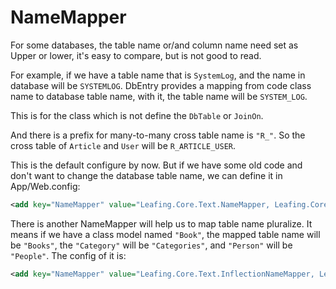 NameMapper
==========

For some databases, the table name or/and column name need set as Upper or lower, it's easy to compare, but is not good to read.

For example, if we have a table name that is ``SystemLog``, and the name in database will be ``SYSTEMLOG``. DbEntry provides a mapping from code class name to database table name, with it, the table name will be ``SYSTEM_LOG``.

This is for the class which is not define the ``DbTable`` or ``JoinOn``.

And there is a prefix for many-to-many cross table name is ``"R_"``. So the cross table of ``Article`` and ``User`` will be ``R_ARTICLE_USER``.

This is the default configure by now. But if we have some old code and don't want to change the database table name, we can define it in App/Web.config:

````xml
<add key="NameMapper" value="Leafing.Core.Text.NameMapper, Leafing.Core" />
````

There is another NameMapper will help us to map table name pluralize. It means if we have a class model named ``"Book"``, the mapped table name will be ``"Books"``, the ``"Category"`` will be ``"Categories"``, and ``"Person"`` will be ``"People"``. The config of it is:

````xml
<add key="NameMapper" value="Leafing.Core.Text.InflectionNameMapper, Leafing.Core" />
````
